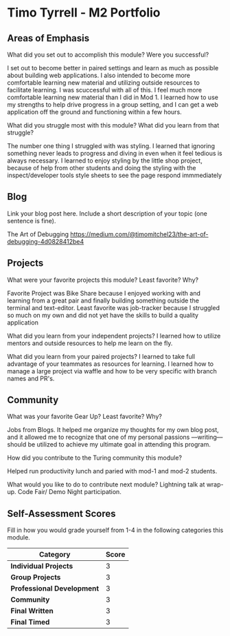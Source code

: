 # Timo Tyrrell - M2 Portfolio

## Areas of Emphasis

What did you set out to accomplish this module? Were you successful?

I set out to become better in paired settings and learn as much as possible about building web applications. I also
intended to become more comfortable learning new material and utilizing outside resources to facilitate learning.
I was scuccessful with all of this. I feel much more comfortable learning new material than I did in Mod 1. I learned
how to use my strengths to help drive progress in a group setting, and I can get a web application off the ground and functioning within a few hours. 

What did you struggle most with this module? What did you learn from that struggle?

The number one thing I struggled with was styling. I learned that ignoring something never leads to progress and diving in even when it feel tedious is always necessary. I learned to enjoy styling by the little shop project, because of help from other students and doing the styling with the inspect/developer tools style sheets to see the page respond immmediately

## Blog

Link your blog post here. Include a short description of your topic (one sentence is fine).

The Art of Debugging
https://medium.com/@timomitchel23/the-art-of-debugging-4d0828412be4

## Projects

What were your favorite projects this module? Least favorite? Why?

Favorite Project was Bike Share because I enjoyed working with and learning from a great pair and finally building something outside the terminal and text-editor. Least favorite was job-tracker because I struggled so much on my own and did not yet have the skills to build a quality application

What did you learn from your independent projects?
I learned how to utilize mentors and outside resources to help me learn on the fly. 

What did you learn from your paired projects?
I learned to take full advantage of your teammates as resources for learning. I learned how to manage a large project via waffle and how to be very specific with branch names and PR's.

## Community

What was your favorite Gear Up? Least favorite? Why?

Jobs from Blogs. It helped me organize my thoughts for my own blog post, and it allowed me to recognize that one of my personal passions ––writing–– should be utilized to achieve my ultimate goal in attending this program. 

How did you contribute to the Turing community this module?

Helped run productivity lunch and paried with mod-1 and mod-2 students. 

What would you like to do to contribute next module?
Lightning talk at wrap-up. Code Fair/ Demo Night participation. 

## Self-Assessment Scores

Fill in how you would grade yourself from 1-4 in the following categories this module.

| Category                     | Score |
| -----------------------------| ----- |
| **Individual Projects**      |   3   |
| **Group Projects**           |   3   |
| **Professional Development** |   3   |
| **Community**                |   3   |
| **Final Written**            |   3   |
| **Final Timed**              |   3   |
